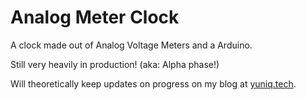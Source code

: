# Analog Meter Clock
A clock made out of Analog Voltage Meters and a Arduino.

Still very heavily in production! (aka: Alpha phase!)

Will theoretically keep updates on progress on my blog at [yuniq.tech](https://yuniq.tech/).
